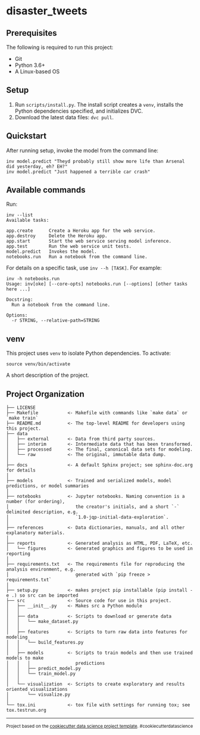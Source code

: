 # disaster_tweets

## Prerequisites

The following is required to run this project:

* Git
* Python 3.6+
* A Linux-based OS

## Setup

1. Run `scripts/install.py`. The install script creates a `venv`, installs the Python dependencies specified, and initializes DVC.
2. Download the latest data files: `dvc pull`.

## Quickstart

After running setup, invoke the model from the command line:

```
inv model.predict "Theyd probably still show more life than Arsenal did yesterday, eh? EH?"
inv model.predict "Just happened a terrible car crash"
```

## Available commands

Run:

```
inv --list
Available tasks:

app.create      Create a Heroku app for the web service.
app.destroy     Delete the Heroku app.
app.start       Start the web service serving model inference.
app.test        Run the web service unit tests.
model.predict   Invokes the model.
notebooks.run   Run a notebook from the command line.
```

For details on a specific task, use `inv --h [TASK]`. For example:

```
inv -h notebooks.run
Usage: inv[oke] [--core-opts] notebooks.run [--options] [other tasks here ...]

Docstring:
  Run a notebook from the command line.

Options:
  -r STRING, --relative-path=STRING
```

## venv

This project uses `venv` to isolate Python dependencies. To activate:

    source venv/bin/activate



A short description of the project.

Project Organization
------------

    ├── LICENSE
    ├── Makefile           <- Makefile with commands like `make data` or `make train`
    ├── README.md          <- The top-level README for developers using this project.
    ├── data
    │   ├── external       <- Data from third party sources.
    │   ├── interim        <- Intermediate data that has been transformed.
    │   ├── processed      <- The final, canonical data sets for modeling.
    │   └── raw            <- The original, immutable data dump.
    │
    ├── docs               <- A default Sphinx project; see sphinx-doc.org for details
    │
    ├── models             <- Trained and serialized models, model predictions, or model summaries
    │
    ├── notebooks          <- Jupyter notebooks. Naming convention is a number (for ordering),
    │                         the creator's initials, and a short `-` delimited description, e.g.
    │                         `1.0-jqp-initial-data-exploration`.
    │
    ├── references         <- Data dictionaries, manuals, and all other explanatory materials.
    │
    ├── reports            <- Generated analysis as HTML, PDF, LaTeX, etc.
    │   └── figures        <- Generated graphics and figures to be used in reporting
    │
    ├── requirements.txt   <- The requirements file for reproducing the analysis environment, e.g.
    │                         generated with `pip freeze > requirements.txt`
    │
    ├── setup.py           <- makes project pip installable (pip install -e .) so src can be imported
    ├── src                <- Source code for use in this project.
    │   ├── __init__.py    <- Makes src a Python module
    │   │
    │   ├── data           <- Scripts to download or generate data
    │   │   └── make_dataset.py
    │   │
    │   ├── features       <- Scripts to turn raw data into features for modeling
    │   │   └── build_features.py
    │   │
    │   ├── models         <- Scripts to train models and then use trained models to make
    │   │   │                 predictions
    │   │   ├── predict_model.py
    │   │   └── train_model.py
    │   │
    │   └── visualization  <- Scripts to create exploratory and results oriented visualizations
    │       └── visualize.py
    │
    └── tox.ini            <- tox file with settings for running tox; see tox.testrun.org


--------

<p><small>Project based on the <a target="_blank" href="https://drivendata.github.io/cookiecutter-data-science/">cookiecutter data science project template</a>. #cookiecutterdatascience</small></p>
